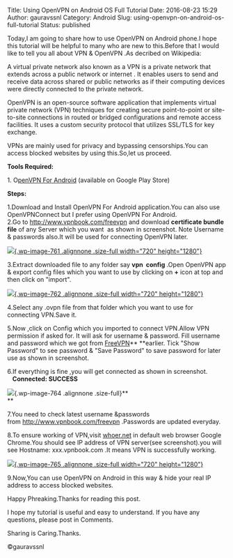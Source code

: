 Title: Using OpenVPN on Android OS Full Tutorial
Date: 2016-08-23 15:29
Author: gauravssnl
Category: Android
Slug: using-openvpn-on-android-os-full-tutorial
Status: published

Today,I am going to share how to use OpenVPN on Android phone.I hope this tutorial will be helpful to many who are new to this.Before that I would like to tell you all about VPN & OpenVPN .As decribed on Wikipedia:

A virtual private network also known as a VPN is a private network that extends across a public network or internet . It enables users to send and receive data across shared or public networks as if their computing devices were directly connected to the private network.

OpenVPN is an open-source software application that implements virtual private network (VPN) techniques for creating secure point-to-point or site-to-site connections in routed or bridged configurations and remote access facilities. It uses a custom security protocol that utilizes SSL/TLS for key exchange.

VPNs are mainly used for privacy and bypassing censorships.You can access blocked websites by using this.So,let us proceed.

**Tools Required:**

1\. O[penVPN For Android](https://play.google.com/store/apps/details?id=de.blinkt.openvpn&hl=en&referrer=utm_source%3Dgoogle%26utm_medium%3Dorganic%26utm_term%3Dopenvpn&pcampaignid=APPU_14_0128V_bQEIT8vAT41YS4Ag) (available on Google Play Store)

**Steps:**

1.Download and Install OpenVPN For Android application.You can also use OpenVPNConnect but I prefer using OpenVPN For Android.\
2.Go to <http://www.vpnbook.com/freevpn> and download **certificate bundle file** of any Server which you want  as shown in screenshot. Note Username & passwords also.It will be used for connecting OpenVPN later.

[![](http://gauravssnl.files.wordpress.com/2016/08/screenshot_2016-08-23-20-14-14.png){.wp-image-761 .alignnone .size-full width="720" height="1280"}](http://gauravssnl.files.wordpress.com/2016/08/screenshot_2016-08-23-20-14-14.png)

3.Extract downloaded file to any folder say **vpn  config** .Open OpenVPN app & export config files which you want to use by clicking on **+** icon at top and then click on "import".

[![](http://gauravssnl.files.wordpress.com/2016/08/screenshot_2016-08-23-20-31-16.png){.wp-image-762 .alignnone .size-full width="720" height="1280"}](http://gauravssnl.files.wordpress.com/2016/08/screenshot_2016-08-23-20-31-16.png)

4.Select any .ovpn file from that folder which you want to use for connecting VPN.Save it.

5.Now ,click on Config which you imported to connect VPN.Allow VPN permission if asked for. It will ask for username & password. Fill username and password which we got from [FreeVPN](http://www.vpnbook.com/freevpn)** **earlier. Tick "Show Password" to see password & "Save Password" to save password for later use as shown in screenshot.

6.If everything is fine ,you will get connected as shown in screenshot.              **Connected: SUCCESS**

![](http://i0.wp.com/gauravssnl.files.wordpress.com/2016/08/screenshot_2016-08-23-20-35-52.png?w=528){.wp-image-764 .alignnone .size-full}**\
**

7.You need to check latest username &passwords from <http://www.vpnbook.com/freevpn> .Passwords are updated everyday.

8.To ensure working of VPN,visit [whoer.net](http://whoer.net) in default web browser Google Chrome.You should see IP address of VPN server(see screenshot).you will see Hostname: xxx.vpnbook.com .It means VPN is successfully working.

[![](http://gauravssnl.files.wordpress.com/2016/08/screenshot_2016-08-23-20-47-18.png){.wp-image-765 .alignnone .size-full width="720" height="1280"}](http://gauravssnl.files.wordpress.com/2016/08/screenshot_2016-08-23-20-47-18.png)

9.Now,You can use OpenVPN on Android in this way & hide your real IP address to access blocked websites.

Happy Phreaking.Thanks for reading this post.

I hope my tutorial is useful and easy to understand. If you have any questions, please post in Comments.

Sharing is Caring.Thanks.

©gauravssnl

